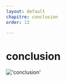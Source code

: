 ```yaml
---
layout: default
chapitre: conclusion
order: 13

---
```

# conclusion
!['conclusion'](/les_activites/4.Conclusion/images/conclusion.png)
